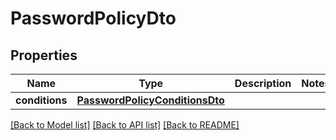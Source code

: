 # PasswordPolicyDto


## Properties
Name | Type | Description | Notes
------------ | ------------- | ------------- | -------------
**conditions** | [**PasswordPolicyConditionsDto**](PasswordPolicyConditionsDto.md) |  | 

[[Back to Model list]](../README.md#documentation-for-models) [[Back to API list]](../README.md#documentation-for-api-endpoints) [[Back to README]](../README.md)


